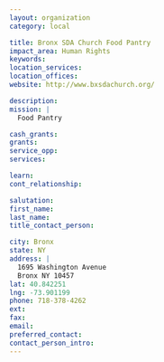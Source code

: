```yaml
---
layout: organization
category: local

title: Bronx SDA Church Food Pantry
impact_area: Human Rights
keywords: 
location_services: 
location_offices: 
website: http://www.bxsdachurch.org/

description: 
mission: |
  Food Pantry

cash_grants: 
grants: 
service_opp: 
services: 

learn: 
cont_relationship: 

salutation: 
first_name: 
last_name: 
title_contact_person: 

city: Bronx
state: NY
address: |
  1695 Washington Avenue  
  Bronx NY 10457
lat: 40.842251
lng: -73.901199
phone: 718-378-4262
ext: 
fax: 
email: 
preferred_contact: 
contact_person_intro: 
---
```

